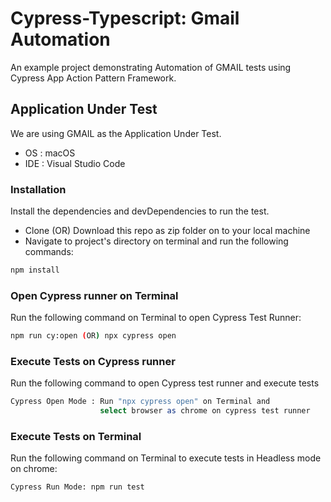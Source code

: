 # Cypress-Typescript: Gmail Automation
An example project demonstrating Automation of GMAIL tests using Cypress App Action Pattern Framework.

## Application Under Test
We are using GMAIL as the Application Under Test. 
* OS  : macOS
* IDE : Visual Studio Code

### Installation
Install the dependencies and devDependencies to run the test.

-   Clone (OR) Download this repo as zip folder on to your local machine
-   Navigate to project's directory on terminal and run the following commands:

```sh
npm install
```

### Open Cypress runner on Terminal
Run the following command on Terminal to open Cypress Test Runner:
```sh
npm run cy:open (OR) npx cypress open
```

### Execute Tests on Cypress runner
Run the following command to open Cypress test runner and execute tests
```sh
Cypress Open Mode : Run "npx cypress open" on Terminal and 
                    select browser as chrome on cypress test runner
```

### Execute Tests on Terminal
Run the following command on Terminal to execute tests in Headless mode on chrome:
```sh
Cypress Run Mode: npm run test
```